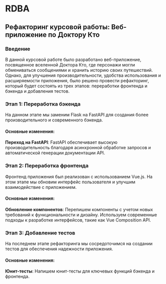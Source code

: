 # RDBA

## Рефакторинг курсовой работы: Веб-приложение по Доктору Кто

### Введение
В данной курсовой работе было разработано веб-приложение, посвященное вселенной Доктора Кто, где персонажи могли обмениваться сообщениями и хранить историю своих путешествий. Однако, для улучшения производительности, удобства использования и расширяемости приложения, было решено провести рефакторинг, который будет состоять из трех этапов: переработки фронтенда и бэкенда и добавления тестов.

### Этап 1: Переработка бэкенда
На данном этапе мы заменим Flask на FastAPI для создания более производительного и современного бэкенда.

#### Основные изменения:
**Переход на FastAPI**: FastAPI обеспечивает высокую производительность благодаря асинхронной обработке запросов и автоматической генерации документации API.


### Этап 2: Переработка фронтенда
Фронтенд приложения был реализован с использованием Vue.js. На этом этапе мы обновим интерфейс пользователя и улучшим взаимодействие с приложением.

#### Основные изменения:
**Обновление компонентов**: Перепишем компоненты с учетом новых требований к функциональности и дизайну. Используем современные подходы к разработке интерфейсов, такие как Vue Composition API.


### Этап 3: Добавление тестов 
На последнем этапе рефакторинга мы сосредоточимся на создании тестов для обеспечения надежности приложения.

#### Основные изменения:
**Юнит-тесты**: Напишем юнит-тесты для ключевых функций бэкенда и фронтенда. 

